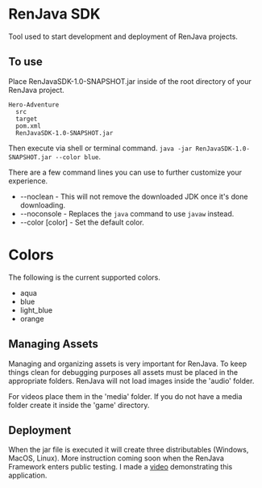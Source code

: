 # RenJava SDK
Tool used to start development and deployment of RenJava projects.

## To use
Place RenJavaSDK-1.0-SNAPSHOT.jar inside of the root directory of your RenJava project.
```
Hero-Adventure
  src
  target
  pom.xml
  RenJavaSDK-1.0-SNAPSHOT.jar
```
Then execute via shell or terminal command. `java -jar RenJavaSDK-1.0-SNAPSHOT.jar --color blue`.

There are a few command lines you can use to further customize your experience.
* --noclean - This will not remove the downloaded JDK once it's done downloading.
* --noconsole - Replaces the `java` command to use `javaw` instead.
* --color [color] - Set the default color.

# Colors
The following is the current supported colors.
* aqua
* blue
* light_blue
* orange

## Managing Assets
Managing and organizing assets is very important for RenJava. To keep things clean for debugging purposes all assets must be placed in the appropriate folders.
RenJava will not load images inside the 'audio' folder.

For videos place them in the 'media' folder. If you do not have a media folder create it inside the 'game' directory.

## Deployment
When the jar file is executed it will create three distributables (Windows, MacOS, Linux).
More instruction coming soon when the RenJava Framework enters public testing. I made a [video](https://youtu.be/gyZ_r8wtMEI) demonstrating this application.